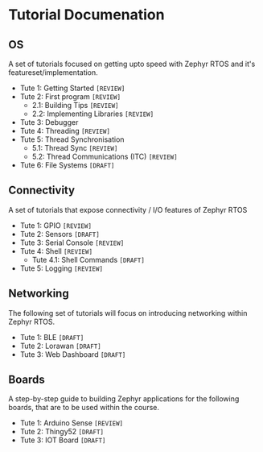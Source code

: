 # Tutorial Documenation

## OS

A set of tutorials focused on getting upto speed with Zephyr RTOS and it's featureset/implementation.

* Tute 1: Getting Started               ```[REVIEW]```
* Tute 2: First program                 ```[REVIEW]```
  * 2.1: Building Tips                  ```[REVIEW]```
  * 2.2: Implementing Libraries         ```[REVIEW]```
* Tute 3: Debugger
* Tute 4: Threading                     ```[REVIEW]```
* Tute 5: Thread Synchronisation        
  * 5.1: Thread Sync                    ```[REVIEW]```
  * 5.2: Thread Communications (ITC)    ```[REVIEW]```
* Tute 6: File Systems                  ```[DRAFT]```

## Connectivity

A set of tutorials that expose connectivity / I/O features of Zephyr RTOS

* Tute 1: GPIO                        ```[REVIEW]```
* Tute 2: Sensors                     ```[DRAFT]```
* Tute 3: Serial Console              ```[REVIEW]```
* Tute 4: Shell                       ```[REVIEW]```
  * Tute 4.1: Shell Commands          ```[DRAFT]```
* Tute 5: Logging                     ```[REVIEW]```

## Networking

The following set of tutorials will focus on introducing networking within Zephyr RTOS.

* Tute 1: BLE                         ```[DRAFT]```
* Tute 2: Lorawan                     ```[DRAFT]```
* Tute 3: Web Dashboard               ```[DRAFT]```

## Boards

A step-by-step guide to building Zephyr applications for the following boards, that are to be used within the course. 

* Tute 1: Arduino Sense             ```[REVIEW]```
* Tute 2: Thingy52                  ```[DRAFT]```
* Tute 3: IOT Board                 ```[DRAFT]```

